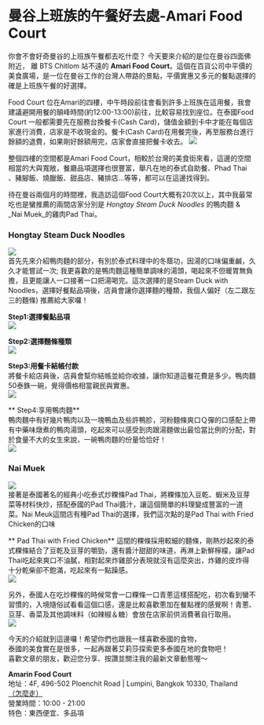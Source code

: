 # 曼谷上班族的午餐好去處-Amari Food Court

你會不會好奇曼谷的上班族午餐都去吃什麼？ 今天要來介紹的是位在曼谷四面佛附近， 離 BTS Chitlom 站不遠的 **Amari Food Court**。這個在百貨公司中平價的美食廣場，是一位在曼谷工作的台灣人帶路的景點，平價實惠又多元的餐點選擇的確是上班族午餐的好選擇。

Food Court 位在Amari的四樓，中午時段前往會看到許多上班族在這用餐，我會建議避開用餐的顛峰時間(約12:00-13:00)前往，比較容易找到座位。在泰國Food Court 一般都需要先在服務台換餐卡(Cash Card)，儲值金額到卡中才能在每個店家進行消費，店家是不收現金的。餐卡(Cash Card)在用餐完後，再至服務台進行餘額的退費，如果剛好餘額用完，店家會直接把餐卡收去。
![](Counter.png)


整個四樓的空間都是Amari Food Court，相較於台灣的美食街來看，這邊的空間相當的大與寬敞，餐廳品項選擇也很豐富，舉凡在地的泰式自助餐、Phad Thai 、豬腳飯、燒臘飯、甜品店、豬排店...等等，都可以在這邊找得到。  

待在曼谷兩個月的時間裡，我造訪這個Food Court大概有20次以上，其中我最常吃也是蠻推薦的兩間店家分別是 _Hongtay Steam Duck Noodles_ 的鴨肉麵 & _Nai Muek_的雞肉Pad Thai。

### Hongtay Steam Duck Noodles
![](%E9%B4%A8%E8%82%89%E9%BA%B5%E5%BA%97%E5%AE%B6.png)  
首先先來介紹鴨肉麵的部分，有別於泰式料理中的冬蔭功，因湯的口味偏重鹹，久久才能嘗試一次; 我更喜歡的是鴨肉麵這種簡單調味的湯頭，喝起來不但暖胃無負擔，且更能讓人一口接著一口把湯喝完。這次選擇的是Steam Duck with Noodles，選擇好餐點品項後，店員會讓你選擇麵的種類，我個人偏好（左二跟左三的麵條) 推薦給大家囉！

 **Step1:選擇餐點品項**  
![](%E9%B4%A8%E8%82%89%E9%BA%B5%E8%8F%9C%E5%96%AE.png)
  
**Step2:選擇麵條種類**  
![](%E9%B4%A8%E8%82%89%E9%BA%B5%E9%BA%B5%E6%A2%9D.png)

**Step3:用餐卡結帳付款**  
將餐卡給店員後，店員會幫你結帳並給你收據，讓你知道這餐花費是多少。鴨肉麵50泰銖一碗，覺得價格相當親民與實惠。  
![](%E7%B5%90%E5%B8%B3%E4%BB%98%E6%AC%BE.png)

** Step4:享用鴨肉麵**  
鴨肉麵中有好幾片鴨肉以及一塊鴨血及些許鴨胗，河粉麵條爽口Ｑ彈的口感配上帶有中藥味燉煮的鴨肉湯頭，吃起來可以感受到肉跟湯麵做出最恰當比例的分配，對於食量不大的女生來說，一碗鴨肉麵的份量恰恰好！  
![](%E9%B4%A8%E8%82%89%E9%BA%B5.png)

### Nai Muek
![](Pad%20Thai%E5%BA%97%E5%AE%B6.png)  
接著是泰國著名的經典小吃泰式炒粿條Pad Thai，將粿條加入豆乾、蝦米及豆芽菜等材料快炒，搭配泰國的Pad Thai醬汁，讓這個簡單的料理變成豐富的一道菜。Nai Meuk這間店有種Pad Thai的選擇，我們這次點的是Pad Thai with Fried Chicken的口味

** Pad Thai with Fried Chicken**
這間的粿條採用較細的麵條，剛熱炒起來的泰式粿條結合了豆乾及豆芽的嚼勁，還有醬汁甜甜的味道，再淋上新鮮檸檬，讓Pad Thai吃起來爽口不油膩，相對起來炸雞部分表現就沒有這麼突出，炸雞的皮炸得十分乾柴卻不飽滿，吃起來有一點躁感。  
![](Pad%20Thai%20with%20fried%20chicken.png)


另外，泰國人在吃炒粿條的時候常會一口粿條一口青蔥這樣搭配吃，初次看到蠻不習慣的，入境隨俗試看看這個口感，還是比較喜歡蔥加在餐點裡的感覺啊！青蔥、豆芽、香菜及其他調味料（如辣椒＆糖）會放在店家前供消費著自行取用。  
![](Pad%20Thai%20%E9%85%8D%E6%96%99.png)  

今天的介紹就到這邊囉！希望你們也跟我一樣喜歡泰國的食物，  
泰國的美食實在是很多，一起再跟著艾莉莎探索更多泰國在地的食物吧！  
喜歡文章的朋友，歡迎您分享、按讚並關注我的最新文章動態喔～

  
**Amarin Food Court**  
地址：4F, 496-502 Ploenchit Road | Lumpini, Bangkok 10330, Thailand  
[（怎麼走）](https://goo.gl/maps/fp4JSgcKRdk)  
營業時間：10:00 - 21:00  
特色：東西便宜、多品項  


